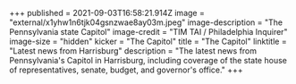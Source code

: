 +++
published = 2021-09-03T16:58:21.914Z
image = "external/x1yhw1n6tjk04gsnzwae8ay03m.jpeg"
image-description = "The Pennsylvania state Capitol"
image-credit = "TIM TAI / Philadelphia Inquirer"
image-size = "hidden"
kicker = "The Capitol"
title = "The Capitol"
linktitle = "Latest news from Harrisburg"
description = "The latest news from Pennsylvania's Capitol in Harrisburg, including coverage of the state house of representatives, senate, budget, and governor's office."
+++
